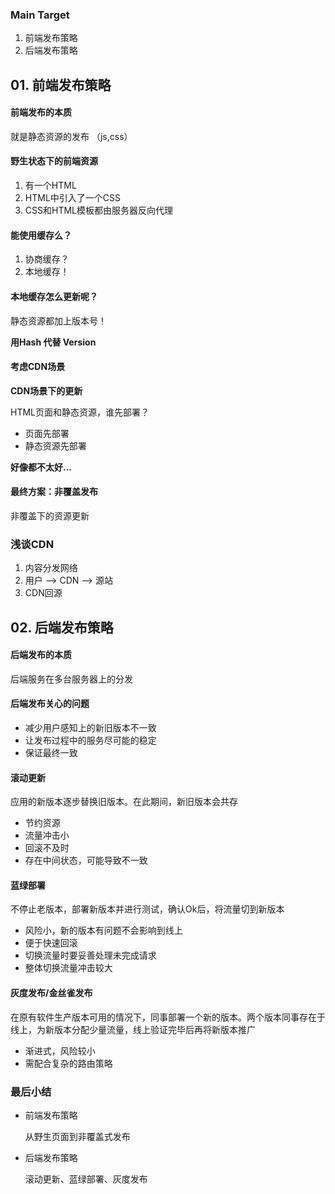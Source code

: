 ### Main Target

1. 前端发布策略
2. 后端发布策略



## 01. 前端发布策略

#### 前端发布的本质

就是静态资源的发布 （js,css）



#### 野生状态下的前端资源

1. 有一个HTML
2. HTML中引入了一个CSS
3. CSS和HTML模板都由服务器反向代理

#### 能使用缓存么？

1. 协商缓存？
2. 本地缓存！



#### 本地缓存怎么更新呢？

静态资源都加上版本号！

**用Hash 代替 Version**



#### 考虑CDN场景

**CDN场景下的更新**

HTML页面和静态资源，谁先部署？

+ 页面先部署
+ 静态资源先部署

**好像都不太好...**





#### 最终方案：非覆盖发布

非覆盖下的资源更新



### 浅谈CDN

1. 内容分发网络
2.  用户 --> CDN --> 源站
3. CDN回源



## 02. 后端发布策略



#### 后端发布的本质

后端服务在多台服务器上的分发



#### 后端发布关心的问题

+ 减少用户感知上的新旧版本不一致
+ 让发布过程中的服务尽可能的稳定
+ 保证最终一致



#### 滚动更新

应用的新版本逐步替换旧版本。在此期间，新旧版本会共存

+ 节约资源
+ 流量冲击小
+ 回滚不及时
+ 存在中间状态，可能导致不一致



#### 蓝绿部署

不停止老版本，部署新版本并进行测试，确认Ok后，将流量切到新版本

+ 风险小，新的版本有问题不会影响到线上
+ 便于快速回滚
+ 切换流量时要妥善处理未完成请求
+ 整体切换流量冲击较大



#### 灰度发布/金丝雀发布

在原有软件生产版本可用的情况下，同事部署一个新的版本。两个版本同事存在于线上，为新版本分配少量流量，线上验证完毕后再将新版本推广

+ 渐进式，风险较小
+ 需配合复杂的路由策略



### 最后小结

+ 前端发布策略

  从野生页面到非覆盖式发布

+ 后端发布策略

  滚动更新、蓝绿部署、灰度发布

